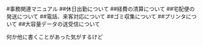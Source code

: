 #事務関連マニュアル
##休日出勤について
##経費の清算について
##宅配便の発送について
##電話、来客対応について
##ゴミ収集について
##プリンタについて
##大容量データの送受信について

何か他に書くことがあった気がするけど
